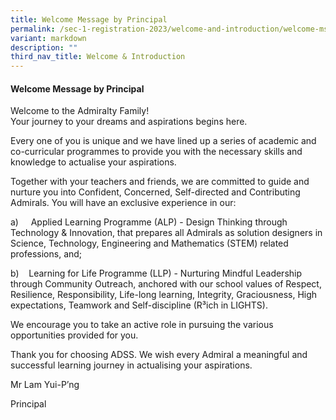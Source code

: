 ```yaml
---
title: Welcome Message by Principal
permalink: /sec-1-registration-2023/welcome-and-introduction/welcome-msg-by-p/
variant: markdown
description: ""
third_nav_title: Welcome & Introduction
---
```

#### **Welcome Message by Principal**

Welcome to the Admiralty Family!
<br>
Your journey to your dreams and aspirations begins here.

Every one of you is unique and we have lined up a series of academic and co-curricular programmes to provide you with the necessary skills and knowledge to actualise your aspirations.

Together with your teachers and friends, we are committed to guide and nurture you into Confident, Concerned, Self-directed and Contributing Admirals. You will have an exclusive experience in our:

a)&nbsp;&nbsp;&nbsp;&nbsp; Applied Learning Programme (ALP) - Design Thinking through Technology &amp; Innovation, that prepares all Admirals as solution designers in Science, Technology, Engineering and Mathematics (STEM) related professions, and;

b)&nbsp;&nbsp;&nbsp; Learning for Life Programme (LLP) - Nurturing Mindful Leadership through Community Outreach, anchored with our school values of Respect, Resilience, Responsibility, Life-long learning, Integrity, Graciousness, High expectations, Teamwork and Self-discipline (R³ich in LIGHTS).

We encourage you to take an active role in pursuing the various opportunities provided for you.

Thank you for choosing ADSS. We wish every Admiral a meaningful and successful learning journey in actualising your aspirations.

Mr Lam Yui-P’ng

Principal